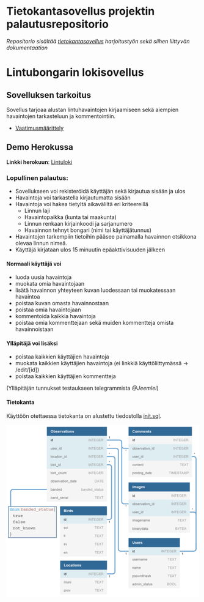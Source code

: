 # Tietokantasovellus projektin palautusrepositorio

_Repositorio sisältää [tietokantasovellus](https://hy-tsoha.github.io/materiaali/) harjoitustyön sekä siihen liittyvän dokumentaation_

# Lintubongarin lokisovellus

## Sovelluksen tarkoitus

Sovellus tarjoaa alustan lintuhavaintojen kirjaamiseen sekä aiempien havaintojen tarkasteluun ja kommentointiin.
- [Vaatimusmäärittely](/documentation/requirements.md)

## Demo Herokussa

**Linkki herokuun**: [Lintuloki](https://lintuloki.herokuapp.com/)

### Lopullinen palautus:

- Sovellukseen voi rekisteröidä käyttäjän sekä kirjautua sisään ja ulos
- Havaintoja voi tarkastella kirjautumatta sisään
- Havaintoja voi hakea tietyltä aikaväliltä eri kriteereillä
  - Linnun laji
  - Havaintopaikka (kunta tai maakunta)
  - Linnun renkaan kirjainkoodi ja sarjanumero
  - Havainnon tehnyt bongari (nimi tai käyttäjätunnus)
- Havaintojen tarkempiin tietoihin pääsee painamalla havainnon otsikkona olevaa linnun nimeä.
- Käyttäjä kirjataan ulos 15 minuutin epäakttivisuuden jälkeen

#### Normaali käyttäjä voi

- luoda uusia havaintoja
- muokata omia havaintojaan
- lisätä havainnon yhteyteen kuvan luodessaan tai muokatessaan havaintoa
- poistaa kuvan omasta havainnostaan
- poistaa omia havaintojaan
- kommentoida kaikkia havaintoja
- poistaa omia kommenttejaan sekä muiden kommentteja omista havainnoistaan

#### Ylläpitäjä voi lisäksi

- poistaa kaikkien käyttäjien havaintoja
- muokata kaikkien käyttäjien havaintoja (ei linkkiä käyttöliittymässä -> /edit/[id])
- poistaa kaikkien käyttäjien kommentteja

(Ylläpitäjän tunnukset testaukseen telegrammista _@Jeemlei_)

#### Tietokanta

Käyttöön otettaessa tietokanta on alustettu tiedostolla [init.sql](/documentation/db/init.sql).

![dbdiagram.png](/documentation/db/dbdiagram.png)
